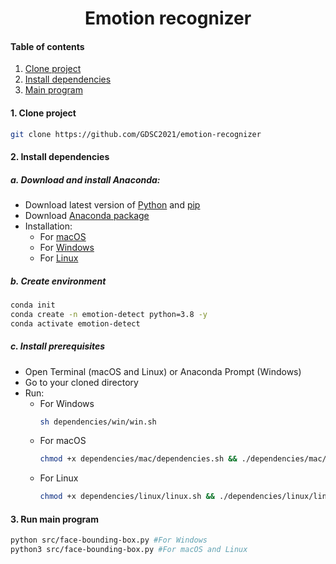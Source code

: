 <div align="center">

# Emotion recognizer
</div>

#### Table of contents
1. [Clone project](#1-clone-project)
2. [Install dependencies](#2-install-dependencies)   
3. [Main program](#3-run-main-program)

#### 1. Clone project
```bash
git clone https://github.com/GDSC2021/emotion-recognizer 
```

#### 2. Install dependencies
##### a. Download and install Anaconda:
- Download latest version of [Python](https://www.python.org/downloads/) and [pip](https://pip.pypa.io/en/stable/installation/)
- Download [Anaconda package](https://www.anaconda.com/products/individual) 
- Installation:
    - For [macOS](https://docs.anaconda.com/anaconda/install/mac-os/)
    - For [Windows](https://docs.anaconda.com/anaconda/install/windows/)
    - For [Linux](https://docs.anaconda.com/anaconda/install/linux/)
##### b. Create environment
```bash
conda init
conda create -n emotion-detect python=3.8 -y
conda activate emotion-detect
```
##### c. Install prerequisites
- Open Terminal (macOS and Linux) or Anaconda Prompt (Windows)
- Go to your cloned directory
- Run:
    - For Windows
        ```bash
        sh dependencies/win/win.sh
        ```
    - For macOS
        ```bash
        chmod +x dependencies/mac/dependencies.sh && ./dependencies/mac/dependencies.sh
        ```
    - For Linux
        ```bash
        chmod +x dependencies/linux/linux.sh && ./dependencies/linux/linux.sh
        ```
#### 3. Run main program
```bash
python src/face-bounding-box.py #For Windows
python3 src/face-bounding-box.py #For macOS and Linux
```

